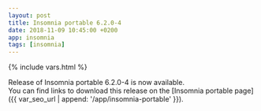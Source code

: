```yaml
---
layout: post
title: Insomnia portable 6.2.0-4
date: 2018-11-09 10:45:00 +0200
app: insomnia
tags: [insomnia]
---
```

{% include vars.html %}

Release of Insomnia portable 6.2.0-4 is now available.<br />
You can find links to download this release on the [Insomnia portable page]({{ var_seo_url | append: '/app/insomnia-portable' }}).